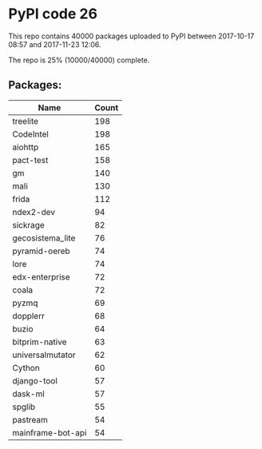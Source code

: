 # PyPI code 26

This repo contains 40000 packages uploaded to PyPI between 
2017-10-17 08:57 and 2017-11-23 12:06.

The repo is 25% (10000/40000) complete.

## Packages:

| Name  | Count |
| ----- | ----- |
| treelite | 198 |
| CodeIntel | 198 |
| aiohttp | 165 |
| pact-test | 158 |
| gm | 140 |
| mali | 130 |
| frida | 112 |
| ndex2-dev | 94 |
| sickrage | 82 |
| gecosistema_lite | 76 |
| pyramid-oereb | 74 |
| lore | 74 |
| edx-enterprise | 72 |
| coala | 72 |
| pyzmq | 69 |
| dopplerr | 68 |
| buzio | 64 |
| bitprim-native | 63 |
| universalmutator | 62 |
| Cython | 60 |
| django-tool | 57 |
| dask-ml | 57 |
| spglib | 55 |
| pastream | 54 |
| mainframe-bot-api | 54 |


